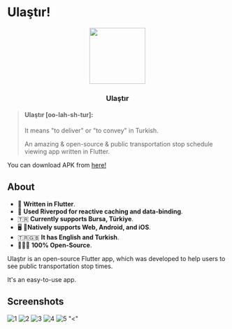 # Ulaştır!

<p align="center">
  <img width="128" height="128" src="https://github.com/user-attachments/assets/76018b7a-cb1f-4acc-b052-eae8bef2ab84">
</p>

<h3 align="center">Ulaştır</h3>

> #### Ulaştır [oo-lah-sh-tur]:
>
> It means "to deliver" or "to convey" in Turkish.
> 
> An amazing & open-source & public transportation stop schedule viewing app written in Flutter.

You can download APK from <a href="https://github.com/developeralp/ulastir/raw/refs/heads/main/Ulastir.apk">here!</a>

## About
- 💙 **Written in Flutter**. 
- 📘 **Used Riverpod for reactive caching and data-binding**.
- 🇹🇷 **Currently supports Bursa, Türkiye**.
- 🖥️ 📱**Natively supports Web, Android, and iOS**.
- 🇹🇷🇬🇧 **It has English and Turkish**.
- 🧑🏻‍💻 **100% Open-Source**.


Ulaştır is an open-source Flutter app, which was developed to help users to see public transportation stop times.

It's an easy-to-use app.

## Screenshots

![1](https://github.com/user-attachments/assets/8917e9f5-0726-4e37-b78a-066036687d14)
![2](https://github.com/user-attachments/assets/661140b5-33ee-4bec-a59b-a0969440c28d)
![3](https://github.com/user-attachments/assets/8702ba90-4712-4527-8e13-05a6d620a893)
![4](https://github.com/user-attachments/assets/209be05a-1a02-4e17-b0f5-396923f51b46)
![5](https://github.com/user-attachments/assets/c705758b-69fd-432d-a7d0-8903b3023ae8)
"<"
